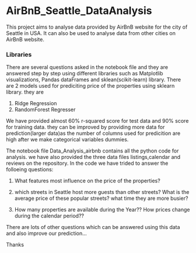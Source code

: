 # AirBnB_Seattle_DataAnalysis

This project aims to analyse data provided by AirBnB website for the city of Seattle in USA. It can also be used to analyse data from other cities on AirBnB website. 
### Libraries
There are several questions asked in the notebook file and they are answered step by step using different libraries such as Matplotlib visualizations, Pandas dataFrames and 
sklean(scikit-learn) library. 
There are 2 models used for prediciting price of the properties using sklearn library. they are

1. Ridge Regression
2. RandomForest Regresser

We have provided almost 60% r-squared score for test data and 90% score for training data. they can be improved by providing more data for prediction(larger data)as the 
number of columns used for predicition are high after we make categorical variables dummies. 

The notebook file Data_Analysis_airbnb contains all the python code for analysis. we have also provided the three data files listings,calendar and reviews on the repository. 
In the code we have trided to answer the folloeing questions:

1. What features most influence on the price of the properties?

2. which streets in Seattle host more guests than other streets? What is the average price of these popular streets? what time  they are more busier?

3. How many properties are available during the Year?? How prices change during the calendar period??

There are lots of other questions which can be answered using this data and also improve our prediction...

Thanks

